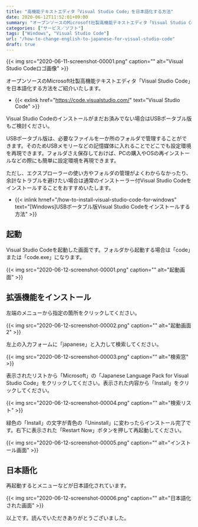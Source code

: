 ```yaml
---
title: "高機能テキストエディタ「Visual Studio Code」を日本語化する方法"
date: 2020-06-12T11:52:01+09:00
summary: "オープンソースのMicrosoft社製高機能テキストエディタ「Visual Studio Code」を日本語化する方法をご紹介いたします。"
categories: ["サービス／ソフト"]
tags: ["Windows", "Visual Studio Code"]
url: "/how-to-change-english-to-japanese-for-visual-studio-code"
draft: true
---
```


{{< img src="2020-06-11-screenshot-00001.png" caption="" alt="Visual Studio Codeロゴ画像" >}}

オープンソースのMicrosoft社製高機能テキストエディタ「Visual Studio Code」を日本語化する方法をご紹介いたします。

- {{< exlink href="https://code.visualstudio.com/" text="Visual Studio Code" >}}

Visual Studio Codeのインストールがまだお済みでない場合はUSBポータブル版もご検討ください。

USBポータブル版は、必要なファイルを一か所のフォルダで管理することができます。そのためUSBメモリーなどの記憶媒体に入れることでどこでも設定環境を再現できます。フォルダさえ保存しておけば、PCの購入やOSの再インストールなどの際にも簡単に設定環境を再現できます。

ただし、エクスプローラーの使い方やフォルダの管理がよくわからなかったり、余計なトラブルを避けたい場合は通常のインストーラー付Visual Studio Codeをインストールすることをおすすめいたします。

- {{< inlink hrnef="/how-to-install-visual-studio-code-for-windows" text="[Windows]USBボータブル版Visual Studio Codeをインストールする方法" >}}

## 起動

Visual Studio Codeを起動した画面です。フォルダから起動する場合は「code」または「code.exe」になります。

{{< img src="2020-06-12-screenshot-00001.png" caption="" alt="起動画面" >}}

## 拡張機能をインストール

左端のメニューから指定の箇所をクリックしてください。

{{< img src="2020-06-12-screenshot-00002.png" caption="" alt="起動画面2" >}}

左上の入力フォームに「japanese」と入力して検索してください。

{{< img src="2020-06-12-screenshot-00003.png" caption="" alt="検索窓" >}}

表示されたリストから「Microsoft」の「Japanese Language Pack for Visual Studio Code」をクリックしてください。表示された内容から「Install」をクリックしてください。

{{< img src="2020-06-12-screenshot-00004.png" caption="" alt="検索リスト" >}}

緑色の「Install」の文字が青色の「Uninstall」に変わったらインストール完了です。右下に表示された「Restart Now」ボタンを押して再起動してください。

{{< img src="2020-06-12-screenshot-00005.png" caption="" alt="インストール画面" >}}

## 日本語化

再起動するとメニューなどが日本語化されています。

{{< img src="2020-06-12-screenshot-00006.png" caption="" alt="日本語化された画面" >}}

以上です。読んでいただきありがとうございました。
